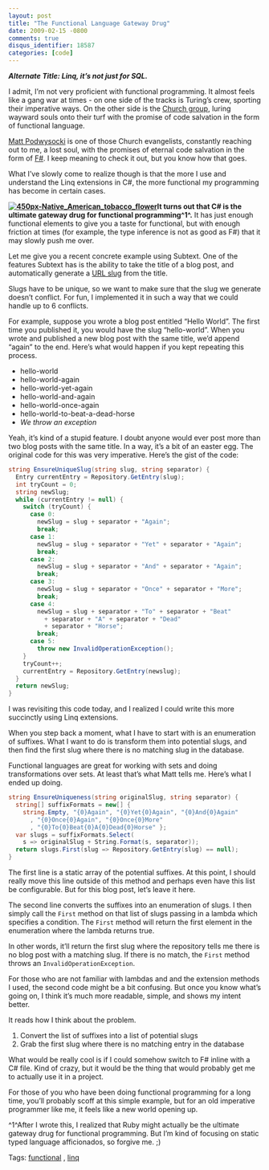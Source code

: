 ```yaml
---
layout: post
title: "The Functional Language Gateway Drug"
date: 2009-02-15 -0800
comments: true
disqus_identifier: 18587
categories: [code]
---
```

***Alternate Title: Linq, it’s not just for SQL.***

I admit, I’m not very proficient with functional programming. It almost
feels like a gang war at times - on one side of the tracks is Turing’s
crew, sporting their imperative ways. On the other side is the [Church
group](http://www.scribd.com/doc/44241/Churchs-Thesis-and-Functional-Programming "Church's Thesis and Functional Programming"),
luring wayward souls onto their turf with the promise of code salvation
in the form of functional language.

[Matt
Podwysocki](http://weblogs.asp.net/Podwysocki/ "Matthew Podwysocki's Blog")
is one of those Church evangelists, constantly reaching out to me, a
lost soul, with the promises of eternal code salvation in the form of
[F\#](http://msdn.microsoft.com/en-us/fsharp/default.aspx "F#"). I keep
meaning to check it out, but you know how that goes.

What I’ve slowly come to realize though is that the more I use and
understand the Linq extensions in C\#, the more functional my
programming has become in certain cases.

**[![450px-Native\_American\_tobacco\_flower](http://haacked.com/images/haacked_com/WindowsLiveWriter/LinqIsNotJustForSQL_E18F/450px-Native_American_tobacco_flower_thumb_1.jpg "450px-Native_American_tobacco_flower")](http://haacked.com/images/haacked_com/WindowsLiveWriter/LinqIsNotJustForSQL_E18F/450px-Native_American_tobacco_flower_4.jpg "Tobacco Flower: Photographer: William Rafti of the William Rafti Institute")It
turns out that C\# is the ultimate gateway drug for functional
programming^1^.** It has just enough functional elements to give you a
taste for functional, but with enough friction at times (for example,
the type inference is not as good as F\#) that it may slowly push me
over.

Let me give you a recent concrete example using Subtext. One of the
features Subtext has is the ability to take the title of a blog post,
and automatically generate a [URL
slug](http://codex.wordpress.org/Glossary#Slug "Slug") from the title.

Slugs have to be unique, so we want to make sure that the slug we
generate doesn’t conflict. For fun, I implemented it in such a way that
we could handle up to 6 conflicts.

For example, suppose you wrote a blog post entitled “Hello World”. The
first time you published it, you would have the slug “hello-world”. When
you wrote and published a new blog post with the same title, we’d append
“again” to the end. Here’s what would happen if you kept repeating this
process.

-   hello-world
-   hello-world-again
-   hello-world-yet-again
-   hello-world-and-again
-   hello-world-once-again
-   hello-world-to-beat-a-dead-horse
-   *We throw an exception*

Yeah, it’s kind of a stupid feature. I doubt anyone would ever post more
than two blog posts with the same title. In a way, it’s a bit of an
easter egg. The original code for this was very imperative. Here’s the
gist of the code:

```csharp
string EnsureUniqueSlug(string slug, string separator) {
  Entry currentEntry = Repository.GetEntry(slug);
  int tryCount = 0;
  string newSlug;
  while (currentEntry != null) {
    switch (tryCount) {
      case 0:
        newSlug = slug + separator + "Again";
        break;
      case 1:
        newSlug = slug + separator + "Yet" + separator + "Again";
        break;
      case 2:
        newSlug = slug + separator + "And" + separator + "Again";
        break;
      case 3:
        newSlug = slug + separator + "Once" + separator + "More";
        break;
      case 4:
        newSlug = slug + separator + "To" + separator + "Beat" 
          + separator + "A" + separator + "Dead" 
          + separator + "Horse";
        break;
      case 5:
        throw new InvalidOperationException();
    }
    tryCount++;
    currentEntry = Repository.GetEntry(newslug);
  }
  return newSlug;
}
```

I was revisiting this code today, and I realized I could write this more
succinctly using Linq extensions.

When you step back a moment, what I have to start with is an enumeration
of suffixes. What I want to do is transform them into potential slugs,
and then find the first slug where there is no matching slug in the
database.

Functional languages are great for working with sets and doing
transformations over sets. At least that’s what Matt tells me. Here’s
what I ended up doing.

```csharp
string EnsureUniqueness(string originalSlug, string separator) {
  string[] suffixFormats = new[] { 
    string.Empty, "{0}Again", "{0}Yet{0}Again", "{0}And{0}Again"
      , "{0}Once{0}Again", "{0}Once{0}More"
      , "{0}To{0}Beat{0}A{0}Dead{0}Horse" };
  var slugs = suffixFormats.Select(
    s => originalSlug + String.Format(s, separator));
  return slugs.First(slug => Repository.GetEntry(slug) == null);
}
```

The first line is a static array of the potential suffixes. At this
point, I should really move this line outside of this method and perhaps
even have this list be configurable. But for this blog post, let’s leave
it here.

The second line converts the suffixes into an enumeration of slugs. I
then simply call the `First` method on that list of slugs passing in a
lambda which specifies a condition. The `First` method will return the
first element in the enumeration where the lambda returns true.

In other words, it’ll return the first slug where the repository tells
me there is no blog post with a matching slug. If there is no match, the
`First` method throws an `InvalidOperationException`.

For those who are not familiar with lambdas and and the extension
methods I used, the second code might be a bit confusing. But once you
know what’s going on, I think it’s much more readable, simple, and shows
my intent better.

It reads how I think about the problem.

1.  Convert the list of suffixes into a list of potential slugs
2.  Grab the first slug where there is no matching entry in the database

What would be really cool is if I could somehow switch to F\# inline
with a C\# file. Kind of crazy, but it would be the thing that would
probably get me to actually use it in a project.

For those of you who have been doing functional programming for a long
time, you’ll probably scoff at this simple example, but for an old
imperative programmer like me, it feels like a new world opening up.

^1^After I wrote this, I realized that Ruby might actually be the
ultimate gateway drug for functional programming. But I’m kind of
focusing on static typed language afficionados, so forgive me. ;)

Tags:
[functional](http://technorati.com/tags/functional/ "functional tag") ,
[linq](http://technorati.com/tags/linq/ "linq tag")

